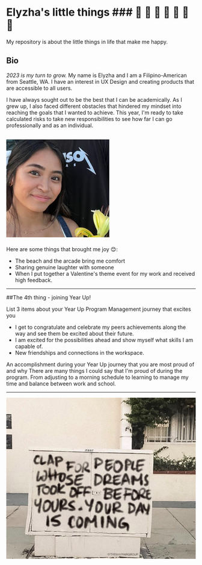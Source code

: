 # Elyzha's little things ### 🌸 🌼 🌟 🌻 🍰 🍉 🦋 
My repository is about the little things in life that make me happy. 

## Bio
*2023 is my turn to grow.* My name is Elyzha and I am a Filipino-American from Seattle, WA. I have an interest in UX Design and creating products that are accessible to all users. 

I have always sought out to be the best that I can be academically. As I grew up, I also faced different obstacles that hindered my mindset into reaching the goals that I wanted to achieve. This year, I'm ready to take calculated risks to take new responsibilities to see how far I can go professionally and as an individual.

![alt text](me.PNG)
---

Here are some things that brought me joy 😊:
- The beach and the arcade bring me comfort
- Sharing genuine laughter with someone
- When I put together a Valentine's theme event for my work and received high feedback.

---

##The 4th thing - joining Year Up!

List 3 items about your Year Up Program Management journey that excites you
- I get to congratulate and celebrate my peers achievements along the way and see them be excited about their future.
- I am excited for the possibilities ahead and show myself what skills I am capable of.
- New friendships and connections in the workspace.

An accomplishment during your Year Up journey that you are most proud of and why
There are many things I could say that I'm proud of during the program. From adjusting to a morning schedule to learning to manage my time and balance between work and school.

---
 
![alt text](dreams.PNG)
